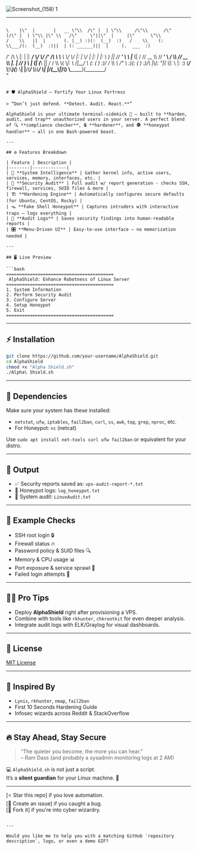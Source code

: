 ![Screenshot_(158) 1](https://github.com/user-attachments/assets/08801713-4353-40f3-ab30-0ce1b51c7a28)

---

```markdown
```
    \    |\"  |       |   __ \"\\  /\" |  | \"\\     /\"\\      /\"       )/\" |  | \"\\ |\" \\   /\"     \"||\"  |     |\"      \"\\  
    /    \\   ||  |       (. |__) :)(:  (__)  :)   /    \\    (:   \\___/(:  (__)  :)||  | (: ______)||  |     (.  ___  :) 
   /' /\\  \\  |:  |       |:  ____/  \\/      \\/   /' /\\  \\    \\___  \\   \\/      \\/ |:  |  \\/    |  |:  |     |: \\   ) || 
  //  __'  \\  \\  |___    (|  /      //  __  \\\\  //  __'  \\    __/  \\\\  //  __  \\\\ |.  |  // ___)_  \\  |___  (| (___\\ || 
 /   /  \\\\  \\( \\_|:  \\  /|__/ \\    (:  (  )  :)/   /  \\\\  \\  /\" \\   :)(:  (  )  :)/\\  |\\(:      \"|( \\_|:  \\ |:       :) 
(___/    \\___)\\_______)(_______)    \\__|  |__/(___/    \\___)(_______/  \\__|  |__/(__\\_|_)\\_______) \\_______)(________/  
"

```

# 🛡️ AlphaShield — Fortify Your Linux Fortress

> “Don’t just defend. **Detect. Audit. React.**”  

AlphaShield is your ultimate terminal-sidekick 🦾 — built to **harden, audit, and trap** unauthorized users in your server. A perfect blend of 🔍 **compliance checker**, 🔒 **hardener**, and 🕵️ **honeypot handler** — all in one Bash-powered beast.

---

## ⚙️ Features Breakdown

| Feature | Description |
|--------|-------------|
| 🧠 **System Intelligence** | Gather kernel info, active users, services, memory, interfaces, etc. |
| 🔐 **Security Audit** | Full audit w/ report generation - checks SSH, firewall, services, SUID files & more |
| 🏗️ **Hardening Engine** | Automatically configures secure defaults (for Ubuntu, CentOS, Rocky) |
| 🪤 **Fake Shell Honeypot** | Captures intruders with interactive traps — logs everything |
| 📜 **Audit Logs** | Saves security findings into human-readable reports |
| 🎛️ **Menu-Driven UI** | Easy-to-use interface — no memorization needed |

---

## 🖥️ Live Preview

```bash
=========================================
 AlphaShield: Enhance Robotness of Linux Server
=========================================
1. System Information
2. Perform Security Audit
3. Configure Server
4. Setup Honeypot
5. Exit
=========================================
```

---

## ⚡ Installation

```bash
git clone https://github.com/your-username/AlphaShield.git
cd AlphaShield
chmod +x "Alpha Shield.sh"
./Alpha\ Shield.sh
```

---

## 🧰 Dependencies

Make sure your system has these installed:

- `netstat`, `ufw`, `iptables`, `fail2ban`, `curl`, `ss`, `awk`, `top`, `grep`, `nproc`, etc.
- For Honeypot: `nc` (netcat)

Use `sudo apt install net-tools curl ufw fail2ban` or equivalent for your distro.

---

## 📁 Output

- ✅ Security reports saved as: `vps-audit-report-*.txt`
- 👀 Honeypot logs: `log_honeypot.txt`
- 🧠 System audit: `LinuxAudit.txt`

---

## 🧪 Example Checks

- SSH root login 🔒  
- Firewall status 🔥  
- Password policy & SUID files 🔍  
- Memory & CPU usage 📊  
- Port exposure & service sprawl 📡  
- Failed login attempts 🚨

---

## 🧙‍♂️ Pro Tips

- Deploy **AlphaShield** right after provisioning a VPS.
- Combine with tools like `rkhunter`, `chkrootkit` for even deeper analysis.
- Integrate audit logs with ELK/Graylog for visual dashboards.

---

## 📄 License

[MIT License](LICENSE)

---

## 🤖 Inspired By

- `Lynis`, `rkhunter`, `nmap`, `fail2ban`
- First 10 Seconds Hardening Guide
- Infosec wizards across Reddit & StackOverflow

---

## 🔥 Stay Ahead, Stay Secure

> “The quieter you become, the more you can hear.”  
> – Ram Dass (and probably a sysadmin monitoring logs at 2 AM)

💻 `AlphaShield.sh` is not just a script.  
It’s a **silent guardian** for your Linux machine. 🦇

---

[⭐ Star this repo] if you love automation.  
[🐛 Create an issue] if you caught a bug.  
[🤝 Fork it] if you're into cyber wizardry.

```

---

Would you like me to help you with a matching GitHub `repository description`, logo, or even a demo GIF?
